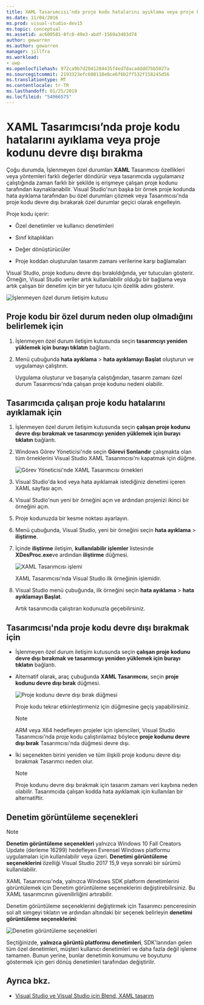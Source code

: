 ```yaml
---
title: XAML Tasarımcısı’nda proje kodu hatalarını ayıklama veya proje kodunu devre dışı bırakma
ms.date: 11/04/2016
ms.prod: visual-studio-dev15
ms.topic: conceptual
ms.assetid: ac600581-8fc8-49e3-abdf-1569a3483d74
author: gewarren
ms.author: gewarren
manager: jillfra
ms.workload:
- uwp
ms.openlocfilehash: 972ca9b7d2041284435f4ed7dacadddd7bb5027a
ms.sourcegitcommit: 2193323efc608118e0ce6f6b2ff532f158245d56
ms.translationtype: MT
ms.contentlocale: tr-TR
ms.lasthandoff: 01/25/2019
ms.locfileid: "54966575"
---
```

# <a name="debug-or-disable-project-code-in-xaml-designer"></a>XAML Tasarımcısı’nda proje kodu hatalarını ayıklama veya proje kodunu devre dışı bırakma

Çoğu durumda, İşlenmeyen özel durumları **XAML** Tasarımcısı özellikleri veya yöntemleri farklı değerler döndürür veya tasarımcıda uygulamanız çalıştığında zaman farklı bir şekilde iş erişmeye çalışan proje kodunu tarafından kaynaklanabilir. Visual Studio'nun başka bir örnek proje kodunda hata ayıklama tarafından bu özel durumları çözmek veya Tasarımcısı'nda proje kodu devre dışı bırakarak özel durumlar geçici olarak engelleyin.

Proje kodu içerir:

-   Özel denetimler ve kullanıcı denetimleri

-   Sınıf kitaplıkları

-   Değer dönüştürücüler

-   Proje koddan oluşturulan tasarım zamanı verilerine karşı bağlamaları

Visual Studio, proje kodunu devre dışı bırakıldığında, yer tutucuları gösterir. Örneğin, Visual Studio veriler artık kullanılabilir olduğu bir bağlama veya artık çalışan bir denetim için bir yer tutucu için özellik adını gösterir.

![İşlenmeyen özel durum iletişim kutusu](../designers/media/xaml_unhandledexception.png)

## <a name="to-determine-if-project-code-is-causing-an-exception"></a>Proje kodu bir özel durum neden olup olmadığını belirlemek için

1.  İşlenmeyen özel durum iletişim kutusunda seçin **tasarımcıyı yeniden yüklemek için burayı tıklatın** bağlantı.

2.  Menü çubuğunda **hata ayıklama** > **hata ayıklamayı Başlat** oluşturun ve uygulamayı çalıştırın.

     Uygulama oluşturur ve başarıyla çalıştığından, tasarım zamanı özel durum Tasarımcısı'nda çalışan proje kodunu nedeni olabilir.

## <a name="to-debug-project-code-running-in-the-designer"></a>Tasarımcıda çalışan proje kodu hatalarını ayıklamak için

1.  İşlenmeyen özel durum iletişim kutusunda seçin **çalışan proje kodunu devre dışı bırakmak ve tasarımcıyı yeniden yüklemek için burayı tıklatın** bağlantı.

2.  Windows Görev Yöneticisi'nde seçin **Görevi Sonlandır** çalışmakta olan tüm örneklerini Visual Studio XAML Tasarımcısı'nı kapatmak için düğme.

     ![Görev Yöneticisi'nde XAML Tasarımcısı örnekleri](../designers/media/xaml_taskmanager.png)

3.  Visual Studio'da kod veya hata ayıklamak istediğiniz denetimi içeren XAML sayfası açın.

4.  Visual Studio'nun yeni bir örneğini açın ve ardından projenizi ikinci bir örneğini açın.

5.  Proje kodunuzda bir kesme noktası ayarlayın.

6.  Menü çubuğunda, Visual Studio, yeni bir örneğini seçin **hata ayıklama** > **iliştirme**.

7.  İçinde **iliştirme** iletişim, **kullanılabilir işlemler** listesinde **XDesProc.exe**ve ardından **iliştirme** düğmesi.

     ![XAML Tasarımcısı işlemi](../designers/media/xaml_attach.png)

     XAML Tasarımcısı'nda Visual Studio ilk örneğinin işlemidir.

8.  Visual Studio menü çubuğunda, ilk örneğini seçin **hata ayıklama** > **hata ayıklamayı Başlat**.

     Artık tasarımcıda çalıştıran kodunuzla geçebilirsiniz.

## <a name="to-disable-project-code-in-the-designer"></a>Tasarımcısı'nda proje kodu devre dışı bırakmak için

-   İşlenmeyen özel durum iletişim kutusunda seçin **çalışan proje kodunu devre dışı bırakmak ve tasarımcıyı yeniden yüklemek için burayı tıklatın** bağlantı.

-   Alternatif olarak, araç çubuğunda **XAML Tasarımcısı**, seçin **proje kodunu devre dışı bırak** düğmesi.

     ![Proje kodunu devre dışı bırak düğmesi](../designers/media/xaml_disablecode.png)

     Proje kodu tekrar etkinleştirmeniz için düğmesine geçiş yapabilirsiniz.

    > [!NOTE]
    > ARM veya X64 hedefleyen projeler için işlemcileri, Visual Studio Tasarımcısı'nda proje kodu çalıştırılamaz böylece **proje kodunu devre dışı bırak** Tasarımcısı'nda düğmesi devre dışı.

-   İki seçenekten birini yeniden ve tüm ilişkili proje kodunu devre dışı bırakmak Tasarımcı neden olur.

    > [!NOTE]
    > Proje kodunu devre dışı bırakmak için tasarım zamanı veri kaybına neden olabilir. Tasarımcıda çalışan kodda hata ayıklamak için kullanılan bir alternatiftir.

## <a name="control-display-options"></a>Denetim görüntüleme seçenekleri

> [!NOTE]
> **Denetim görüntüleme seçenekleri** yalnızca Windows 10 Fall Creators Update (derleme 16299) hedefleyen Evrensel Windows platformu uygulamaları için kullanılabilir veya üzeri. **Denetimi görüntüleme seçeneklerini** özelliği Visual Studio 2017 15,9 veya sonraki bir sürümü kullanılabilir. 

XAML Tasarımcısı'nda, yalnızca Windows SDK platform denetimlerini görüntülemek için Denetim görüntüleme seçeneklerini değiştirebilirsiniz. Bu XAML tasarımcının güvenilirliğini artırabilir.

Denetim görüntüleme seçeneklerini değiştirmek için Tasarımcı penceresinin sol alt simgeyi tıklatın ve ardından altındaki bir seçenek belirleyin **denetimi görüntüleme seçeneklerini**:

![Denetim görüntüleme seçenekleri](../designers/media/control_display_options.png)

Seçtiğinizde, **yalnızca görüntü platformu denetimleri**, SDK'larından gelen tüm özel denetimleri, müşteri kullanıcı denetimleri ve daha fazla değil işleme tamamen. Bunun yerine, bunlar denetimin konumunu ve boyutunu göstermek için geri dönüş denetimleri tarafından değiştirilir.

## <a name="see-also"></a>Ayrıca bkz.

- [Visual Studio ve Visual Studio için Blend, XAML tasarım](../designers/designing-xaml-in-visual-studio.md)
